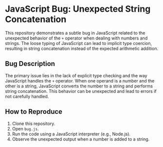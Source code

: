 # JavaScript Bug: Unexpected String Concatenation

This repository demonstrates a subtle bug in JavaScript related to the unexpected behavior of the `+` operator when dealing with numbers and strings.  The loose typing of JavaScript can lead to implicit type coercion, resulting in string concatenation instead of the expected arithmetic addition.

## Bug Description
The primary issue lies in the lack of explicit type checking and the way JavaScript handles the `+` operator. When one operand is a number and the other is a string, JavaScript converts the number to a string and performs string concatenation. This behavior can be unexpected and lead to errors if not carefully handled.

## How to Reproduce
1. Clone this repository.
2. Open `bug.js`.
3. Run the code using a JavaScript interpreter (e.g., Node.js).
4. Observe the unexpected output when a number is added to a string.